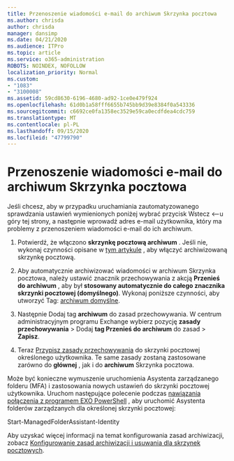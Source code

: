```yaml
---
title: Przenoszenie wiadomości e-mail do archiwum Skrzynka pocztowa
ms.author: chrisda
author: chrisda
manager: dansimp
ms.date: 04/21/2020
ms.audience: ITPro
ms.topic: article
ms.service: o365-administration
ROBOTS: NOINDEX, NOFOLLOW
localization_priority: Normal
ms.custom:
- "1083"
- "3100008"
ms.assetid: 59cd8630-6196-4680-ad92-1ce0e479f924
ms.openlocfilehash: 61d0b1a58fff6655b745bb9d39e8384f0a543336
ms.sourcegitcommit: c6692ce0fa1358ec3529e59ca0ecdfdea4cdc759
ms.translationtype: MT
ms.contentlocale: pl-PL
ms.lasthandoff: 09/15/2020
ms.locfileid: "47799790"
---
```

# <a name="move-email-to-the-archive-mailbox"></a>Przenoszenie wiadomości e-mail do archiwum Skrzynka pocztowa

Jeśli chcesz, aby w przypadku uruchamiania zautomatyzowanego sprawdzania ustawień wymienionych poniżej wybrać przycisk Wstecz <--u góry tej strony, a następnie wprowadź adres e-mail użytkownika, który ma problemy z przenoszeniem wiadomości e-mail do ich archiwum.

1. Potwierdź, że włączono **skrzynkę pocztową archiwum** . Jeśli nie, wykonaj czynności opisane w [tym artykule](https://docs.microsoft.com/microsoft-365/compliance/enable-archive-mailboxes) , aby włączyć archiwizowaną skrzynkę pocztową.

2. Aby automatycznie archiwizować wiadomości w archiwum Skrzynka pocztowa, należy ustawić znacznik przechowywania z akcją **Przenieś do archiwum** , aby był **stosowany automatycznie do całego znacznika skrzynki pocztowej (domyślnego)**. Wykonaj poniższe czynności, aby utworzyć Tag: [archiwum domyślne](https://docs.microsoft.com/microsoft-365/compliance/set-up-an-archive-and-deletion-policy-for-mailboxes#create-a-custom-archive-default-policy-tag).

3. Następnie Dodaj tag **archiwum** do zasad przechowywania. W centrum administracyjnym programu Exchange wybierz pozycję **zasady przechowywania** > Dodaj **tag Przenieś do archiwum** do zasad > **Zapisz**.

4. Teraz [Przypisz zasady przechowywania](https://docs.microsoft.com/exchange/security-and-compliance/messaging-records-management/apply-retention-policy) do skrzynki pocztowej określonego użytkownika. Te same zasady zostaną zastosowane zarówno do **głównej** , jak i do **archiwum** Skrzynka pocztowa.

Może być konieczne wymuszenie uruchomienia Asystenta zarządzanego folderu (MFA) i zastosowania nowych ustawień do skrzynki pocztowej użytkownika. Uruchom następujące polecenie podczas [nawiązania połączenia z programem EXO PowerShell](https://docs.microsoft.com/powershell/exchange/exchange-online/connect-to-exchange-online-powershell/connect-to-exchange-online-powershell?view=exchange-ps) , aby uruchomić Asystenta folderów zarządzanych dla określonej skrzynki pocztowej:
  
Start-ManagedFolderAssistant-Identity <name of the mailbox>

Aby uzyskać więcej informacji na temat konfigurowania zasad archiwizacji, zobacz [Konfigurowanie zasad archiwizacji i usuwania dla skrzynek pocztowych](https://docs.microsoft.com/microsoft-365/compliance/set-up-an-archive-and-deletion-policy-for-mailboxes#step-1-enable-archive-mailboxes-for-users).
  